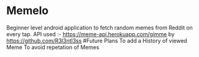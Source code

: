 # Memelo
Beginner level android application to fetch random memes from Reddit on every tap. 
API used :- https://meme-api.herokuapp.com/gimme by https://github.com/R3l3ntl3ss
#Future Plans
To add a History of viewed Meme
To avoid repetation of Memes
